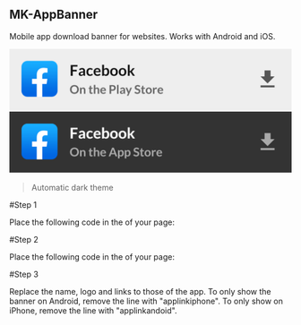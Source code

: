 ## MK-AppBanner
Mobile app download banner for websites.
Works with Android and iOS.

![image](light.png)
![image](image.png)
>Automatic dark theme

#Step 1

Place the following code in the <head> of your page:
<script src="https://raw.githubusercontent.com/wwwmk/MK-AppBanner/main/appbanner.js"></script>
<link rel="stylesheet" href="https://raw.githubusercontent.com/wwwmk/MK-AppBanner/main/banner.css">
  
#Step 2

Place the following code in the <body> of your page:

<script type="text/javascript">
  appname = "Facebook";
  applogo = "https://play-lh.googleusercontent.com/ccWDU4A7fX1R24v-vvT480ySh26AYp97g1VrIB_FIdjRcuQB2JP2WdY7h_wVVAeSpg=s180-rw";
  applinkiphone = "https://apps.apple.com/us/app/facebook/id284882215";
  applinkandoid = "https://play.google.com/store/apps/details?id=com.facebook.katana";
  initappbanner();
</script>

#Step 3

Replace the name, logo and links to those of the app. To only show the banner on Android, remove the line with "applinkiphone". To only show on iPhone, remove the line with "applinkandoid".
